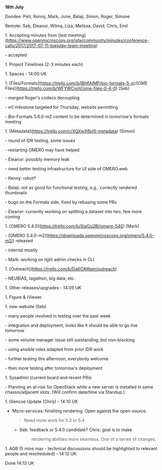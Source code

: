 **18th July**

Dundee: Petr, Kenny, Mark, June, Balaji, Simon, Roger, Simone

Remote: Seb, Eleanor, Wilma, Liza, Melissa, David, Chris, Emil

1\. Accepting minutes from \[last
meeting\]([<u>https://www.openmicroscopy.org/site/community/minutes/conference-calls/2017/2017-07-11-tuesday-team-meeting</u>](https://www.openmicroscopy.org/site/community/minutes/conference-calls/2017/2017-07-11-tuesday-team-meeting))

\- accepted

1\. Project Timelines (2-3 minutes each)

1\. Spaces - 14:00 UK

1\.
\[Files/Formats\]([<u>https://trello.com/b/IBHfAIMP/bio-formats-5-x</u>](https://trello.com/b/IBHfAIMP/bio-formats-5-x))/\[OME
Files\]([<u>https://trello.com/b/WFYWCvoV/ome-files-0-4-0</u>](https://trello.com/b/WFYWCvoV/ome-files-0-4-0))
(Seb)

\- merged Roger's codecs decoupling

\- m1 milestone targeted for Thursday, website permitting

\- Bio-Formats 5.6.0-m2 content to be determined in tomorrow's formats
meeting

1\.
\[Metadata\]([<u>https://trello.com/c/XQXwX6jj/6-metadata</u>](https://trello.com/c/XQXwX6jj/6-metadata))
(Simon)

\- round of IDR testing, some issues

\- restarting OMERO may have helped

\- Eleanor: possibly memory leak

\- need better testing infrastructure for UI side of OMERO.web

\- Kenny: robot?

\- Balaji: not as good for functional testing, e.g., correctly rendered
thumbnails

\- bugs on the Formats side, fixed by rebasing some PRs

\- Eleanor: currently working on splitting a dataset into two, few more
coming

1\. \[OMERO
5.4.0\]([<u>https://trello.com/b/SiqOu2Bl/omero-540</u>](https://trello.com/b/SiqOu2Bl/omero-540))
(Mark)

\- \[OMERO
5.4.0-m2\]([<u>https://downloads.openmicroscopy.org/omero/5.4.0-m2/</u>](https://downloads.openmicroscopy.org/omero/5.4.0-m2/))
released

\- internal mostly

\- Mark: working on light admin checks in CLI

1\.
\[Outreach\]([<u>https://trello.com/b/Da6OAWam/outreach</u>](https://trello.com/b/Da6OAWam/outreach))

\- NEUBIAS, tagathon, big data, etc.

1\. Other releases/upgrades - 14:05 UK

1\. Figure & iViewer

1\. new website (Seb)

\- many people involved in testing over the past week

\- integration and deployment, looks like it should be able to go live
tomorrow

\- some volume manager issue still outstanding, but non-blocking

\- using ansible roles adapted from prior IDR work

\- further testing this afternoon, everybody welcome

\- then more testing after tomorrow's deployment

1\. Sysadmin (current board and recent PRs)

\- Planning an at-risk for OpenStack while a new server is installed in
same chassis/adjacent slots. (Will confirm date/time via Standup.)

1\. Glencoe Update (Chris) - 14:10 UK

-   Micro-services: finishing rendering. Open against the open-source.
    > Need more work for 5.3 or 5.4

    -   Seb: feedback or 5.4.0 candidate? Chris: goal is to make
        > rendering abilities more seamless. One of a series of changes.

1\. AOB (5 mins max - technical discussions should be highlighted to
relevant people and rescheduled) - 14:12 UK

Done 14:13 UK
